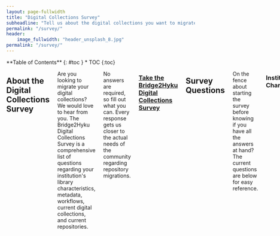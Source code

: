 ```yaml
---
layout: page-fullwidth
title: "Digital Collections Survey"
subheadline: "Tell us about the digital collections you want to migrate"
permalink: "/survey/"
header:
    image_fullwidth: "header_unsplash_8.jpg"
permalink: "/survey/"
---
```

<div class="row">
<div class="medium-4 medium-push-8 columns" markdown="1">
<div class="panel radius" markdown="1">
**Table of Contents**
{: #toc }
*  TOC
{:toc}
</div>
</div><!-- /.medium-4.columns -->

<div class="medium-8 medium-pull-4 columns" markdown="1">

## About the Digital Collections Survey

Are you looking to migrate your digital collections? We would love to hear from you.  The Bridge2Hyku Digital Collections Survey is a comprehensive list of questions regarding your institution's library characteristics, metadata, workflows, current digital collections, and current repositories.

No answers are required, so fill out what you can. Every response gets us closer to the actual needs of the community regarding repository migrations.  

### <a href="https://t.co/NoPMvtxtWX">Take the Bridge2Hyku Digital Collections Survey</a>

## Survey Questions

On the fence about starting the survey before knowing if you have all the answers at hand? The current questions are below for easy reference.

### Institutional Characteristics

What best characterizes your institution's type?
- Independent research library/archives
- Private college/university library
- Public college/university library
- Public library
- Government library/archives
- Regional consortium
- Historical society
- Museum
- Other

Number of staff/librarians (FTE)

Number of staff/librarians supporting digital collection management (FTE)

Departments of staff/librarians supporting digital collection management

Number of IT staff/librarians (FTE)

Approximately what number of FTE of local IT staff/librarians time is devoted to digital collection management per year?

Annual Library Budget

### Digital Collections

Number of digital collections to be migrated

Number of digital objects to be migrated

Total size (TB) of digital objects to be migrated

Work Types
- Single sided photograph
- Single sided document
- Multi-page document
- Single audio
- Multi-part audio
- Single video
- Multi-part video file
- Hierarchical work
- Multiple file types (e.g. audio/video file with image or PDF)
- Other

Access file types
- jpeg
- tif
- mp4
- wav
- pdf
- Other

Who are the primary stakeholders for your digital collections?<br>
this may include particualr departments in your organization, organization administration, community organizations, etc.

Which of these best describe the intended audience(s) for your digital collections?
- Undergraduate students
- Graudate students
- Faculty/Instructors
- Librarians and library staff
- University staff
- University alumni
- Non-university affliated researchers
- General public
- Other

Describe the administration surrounding your digital collections<br>
What structures, committees, etc. are in place related to the administration of digital collections? This may include individuals or groups that create policy, have technical administrative control over the repository, etc.

### Repositories

What system(s) are used to manage the digital collections to be migrated?
- CONTENTdm
- DSpace
- Islandora
- Sufia
- Avalon
- ILS
- Locally developed solution
- Other

Describe your digital collection system dependencies<br>
Describe the systems involved and how they interact. For example, the ILS pulls digital collection data from an API, etc.

Describe the data model(s) supported by your your current repository<br>
Consider describing the most complex object you have in your repository. How many levels of hierarchy does it have? Is metadata stored for each level?

### Metadata

Which metadata schema(s) are used in your digital collections?
- Dublin Core
- MODS
- MARC
- EAD
- PB Core
- VRA Core
- Local metadata schema
- Other

Are the same metadata elements used across your digital collections?<br>
If no, describe how metadata elements differe across collections.

Which controlled vocabularies are used in your digital collections?
- Library of Congress Name Authority File (LCNAF)
- Library of Congress Subject Headings (LCSH)
- Thesarus for Graphic Materials (TGM)
- MARC Relators
- DCMI Type Vocabulary
- Art and Architecture Thesaurus (AAT)
- Union List of Arist Names (ULAN)
- GeoNames
- Medical Subject Headings (MeSH)
- MARC List of Languages
- ISO 639 Language codes
- Local controlled vocabluary
- Other

Do you have local metadata input guidelines and/or a Metadata Application Profile?<br>
If yes, please provide a link to your documentation if available.

Have metadata values been entered consistently across your digital collections?<br>
If no, describe how values differ across collections.

Does your metadata, elements and/or values, align with any other standards or best practices?<br>
For example, does it align with the DPLA metadata application profile? DACS?

How do you indicate copyright in your digital collections?<br>
Describe the metadata field(s) used, controlled vocabulary used (if applicable), and any other practices around rights metadata.

### Workflow

Describe the process at your institution for creating a new digital collection<br>
Please include general information about the process as well as the positions and departments that are involved. Examples of points to include are: the number and positions of those who add digital objects and metadata, whether there is centralized and/or formalized control over ingest and metadata production, etc.

Is digital preservation part of your digital collections workflow?

### Migration

What system(s) will you be migrating your digital collections to?

Describe the data model(s) supported by the target repository<br>
Include description or link to repository data model documentation. Consider describing the most complex object supported by the repository. How many levels of hierarchy does it have? Is metadata stored for each level?

Which metadata schema(s) will be uses in the target repository?
- Dublin Core
- MODS
- MARC
- EAD
- PB Core
- VRA Core
- Local metadata schema
- Other

Which controlled vocabularies will be used in the target repository?
- Library of Congress Name Authority File (LCNAF)
- Library of Congress Subject Headings (LCSH)
- Thesarus for Graphic Materials (TGM)
- MARC Relators
- DCMI Type Vocabulary
- Art and Architecture Thesaurus (AAT)
- Union List of Arist Names (ULAN)
- GeoNames
- Medical Subject Headings (MeSH)
- MARC List of Languages
- ISO 639 Language codes
- Local controlled vocabluary
- Other

Describe the digital collections rework you plan to undertake before, during, or after the migration process<br>
For example, metadata rework, file management rework, etc.

Number of staff/librarians supporting migration (FTE)

Departments of staff/librarians supporting migration

Describe the timeline established for completing the migration

</div>
</div>
